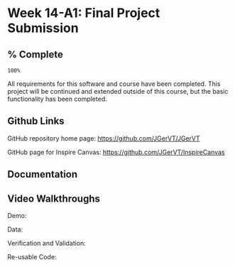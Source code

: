 # Week 14-A1: Final Project Submission 
## % Complete
```
100%
```
All requirements for this software and course have been completed. This project will be continued and extended outside of this course, but the basic functionality has been completed. 


## Github Links
GitHub repository home page: https://github.com/JGerVT/JGerVT

GitHub page for Inspire Canvas: https://github.com/JGerVT/InspireCanvas

## Documentation



## Video Walkthroughs

Demo: 

Data: 

Verification and Validation:

Re-usable Code: 
